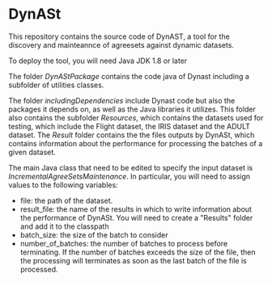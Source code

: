 # DynASt
This repository contains the source code of DynAST, a tool for the discovery and mainteannce of agreesets against dynamic datasets.

To deploy the tool, you will need Java JDK 1.8 or later

The folder *DynAStPackage* contains the code java of Dynast including a subfolder of utilities classes.

The folder *includingDependencies* include Dynast code but also the packages it depends on, as well as the Java libraries it utilizes. This folder also contains the subfolder *Resources*, which contains the datasets used for testing, which include the Flight dataset, the IRIS dataset and the ADULT dataset.
The *Result* folder contains the the files outputs by DynASt, which contains information about the performance for processing the batches of a given dataset.

The main Java class that need to be edited to specify the input dataset is *IncrementalAgreeSetsMaintenance*. In particular, you will need to assign values to the following variables:
* file: the path of the dataset. 
* result_file: the name of the results in which to write information about the performance of DynASt. You will need to create a "Results" folder and add it to the classpath
* batch_size: the size of the batch to consider
* number_of_batches: the number of batches to process before terminating. If the number of batches exceeds the size of the file, then the processing will terminates as soon as the last batch of the file is processed.

